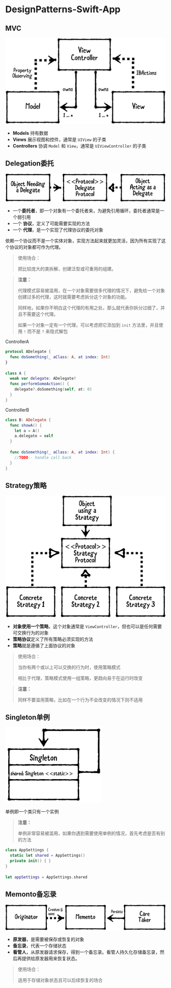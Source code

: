 # DesignPatterns-Swift-App

## MVC

![mvc](Images/mvc.png)

- **Models** 持有数据
- **Views** 展示视图和控件，通常是 `UIView` 的子类
- **Controllers** 协调 `Model` 和 `View`，通常是 `UIViewController` 的子类

## Delegation委托

![delegation](Images/delegation.png)

- 一个**委托者**，即一个对象有一个委托者来，为避免引用循环，委托者通常是一个弱引用
- 一个 **协议**，定义了可能需要实现的方法
- 一个 **代理**，是一个实现了代理协议的委托对象

依赖一个协议而不是一个实体对象，实现方法起来就更加灵活，因为所有实现了这个协议的对象都可作为代理。

> 使用场合：
>
> 把比较庞大的类拆解，创建泛型或可重用的组建。

> **注意：**
>
> 代理模式容易被滥用，在一个对象需要很多代理的情况下，避免给一个对象创建过多的代理，这时就需要考虑拆分这个对象的功能。
>
> 同样地，如果你不明白这个代理的有用之处，那么就代表你拆分过细了，并且不需要这个代理。
>
>  如果一个对象一定有一个代理，可以考虑把它添加到 `init` 方法里，并且使用 `!` 而不是 `?` 来隐式解包

ControllerA

```swift
protocol ADelegate {
  func doSomething(_ aClass: A, at index: Int)
}

class A {
  weak var delegate: ADelegate?
  func performSomeAction() {
    delegate?.doSomething(self, at: 0)
  }
}
```

ControllerB

```swift
class B: ADelegate {
  func showA() {
    let a = A()
    a.delegate = self
  }
  
  func doSomething(_ aClass: A, at index: Int) {
    //TODO:- handle call back
  }
}
```

## Strategy策略

![strategy](Images/strategy.png)

- **对象使用一个策略**，这个对象通常是 `ViewController`，但也可以是任何需要可交换行为的对象
- **策略协议**定义了所有策略必须实现的方法
- **策略**就是遵循了上面协议的对象

> 使用场合：
>
> 当你有两个或以上可以交换的行为时，使用策略模式
>
> 相比于代理，策略模式使用一组策略，更趋向易于在运行时改变

> **注意：**
>
> 同样不要滥用策略，比如在一个行为不会改变的情况下则不适用

## Singleton单例

![singleton](Images/singleton.png)

单例即一个类只有一个实例

> **注意：**
>
> 单例非常容易被滥用，如果你遇到需要使用单例的情况，首先考虑是否有别的方法

```swift
class AppSettings {
  static let shared = AppSettings()
  private init() { }
}

let appSettings = AppSettings.shared
```

## Memonto备忘录

![memento](Images/memento.png)

- **原发器**，是需要被保存或恢复的对象
- **备忘录**，代表一个存储状态
- **看管人**，从原发器请求保存，得到一个备忘录。看管人持久化存储备忘录，然后再提供给原发器用来恢复状态。

> 使用场合：
>
> 适用于存储对象状态且可以后续恢复的场合